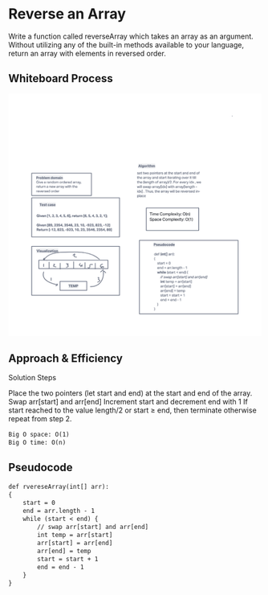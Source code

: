 # Reverse an Array
Write a function called reverseArray which takes an array as an argument.
Without utilizing any of the built-in methods available to your language,
return an array with elements in reversed order.

## Whiteboard Process
![reverseArray](./reverseArray.png)

## Approach & Efficiency

Solution Steps

Place the two pointers (let start and end) at the start and end of the array.
Swap arr[start] and arr[end]
Increment start and decrement end with 1
If start reached to the value length/2 or start ≥ end, then terminate otherwise repeat from step 2.

```
Big O space: O(1)
Big O time: O(n)
```

## Pseudocode
```
def rvereseArray(int[] arr):
{
    start = 0
    end = arr.length - 1
    while (start < end) {
        // swap arr[start] and arr[end]
        int temp = arr[start]
        arr[start] = arr[end]
        arr[end] = temp
        start = start + 1
        end = end - 1
    }
}
```



